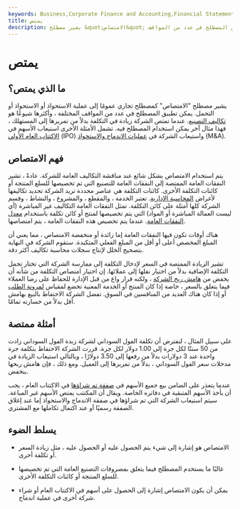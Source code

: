 ```yaml
---
keywords: Business,Corporate Finance and Accounting,Financial Statements
title: يمتص
description: يشير مصطلح &quot;الامتصاص&quot; كمصطلح تجاري عمومًا إلى الاستحواذ أو الاستحواذ أو التحمل. يمكن تطبيق المصطلح في عدد من المواقف.
---
```


# يمتص
## ما الذي يمتص؟

يشير مصطلح "الامتصاص" كمصطلح تجاري عمومًا إلى عملية الاستحواذ أو الاستحواذ أو التحمل. يمكن تطبيق المصطلح في عدد من المواقف المختلفة ، وأكثرها شيوعًا هو [تكاليف التصنيع](/overhead). عندما تمتص الشركة زيادة في التكلفة بدلاً من تمريرها إلى المستهلك ، فهذا مثال آخر يمكن استخدام المصطلح فيه. تشمل الأمثلة الأخرى استيعاب الأسهم في [الاكتتاب العام الأولي](/ipo) (IPO) واستيعاب الشركة في [عمليات الاندماج والاستحواذ](/mergersandacquisitions) (M&A).

## فهم الامتصاص

يتم استخدام الامتصاص بشكل شائع عند مناقشة التكاليف العامة للشركة. عادةً ، تشير النفقات العامة الممتصة إلى النفقات العامة للتصنيع التي تم تخصيصها للسلع المنتجة أو كائنات التكلفة الأخرى. كائنات التكلفة هي عناصر محددة تريد الشركة تحديد تكاليفها لأغراض [المحاسبة الإدارية](/managerialaccounting). تعتبر الخدمة ، والمقطع ، والمشروع ، والنشاط ، وقسم الشركة كلها أمثلة على كائن التكلفة. تمثل النفقات العامة التكاليف غير المباشرة (أي ليست العمالة المباشرة أو المواد) التي يتم تخصيصها لمنتج أو كائن تكلفة باستخدام [معدل النفقات العامة](/overhead-rate). عندما يتم تخصيص هذه النفقات العامة ، يتم امتصاصها.

هناك أوقات تكون فيها النفقات العامة إما زائدة أو منخفضة الامتصاص ، مما يعني أن المبلغ المخصص أعلى أو أقل من المبلغ الفعلي المتكبدة. ستقوم الشركة في النهاية بتصحيح الخلل لإنتاج سجلات محاسبة تكاليف أكثر دقة.

تشير الزيادة الممتصة في السعر لإدخال التكلفة إلى ممارسة الشركة التي تختار تحمل التكلفة الإضافية بدلاً من اختيار نقلها إلى عملائها. إن اختيار امتصاص التكلفة من شأنه أن يخفض من [هامش ربح الشركة](/profitmargin) ، ولكنه قرار واع من قبل الإدارة للحفاظ على رضا العملاء فيما يتعلق بالسعر ، خاصة إذا كان المنتج أو الخدمة المعنية تخضع لمقياس [لمرونة الطلب](/priceelasticity) أو إذا كان هناك العديد من المنافسين في السوق. تفضل الشركة الاحتفاظ بالبيع بهامش أقل بدلاً من خسارته تمامًا.

## أمثلة ممتصة

على سبيل المثال ، لنفترض أن تكلفة الفول السوداني لشركة زبدة الفول السوداني زادت من 50 سنتًا لكل جرة إلى 1.00 دولار لكل جرة. قررت الشركة الاحتفاظ بتكلفة جرة واحدة عند 3 دولارات بدلاً من رفعها إلى 3.50 دولارًا ، وبالتالي استيعاب الزيادة في مدخلات سعر الفول السوداني ، بدلاً من تمريرها إلى العميل. ومع ذلك ، فإن هامش ربحها ينخفض.

عندما يتعذر على الضامن بيع جميع الأسهم في [صفقة تم شراؤها](/boughtdeal) في الاكتتاب العام ، يجب أن يأخذ الأسهم المتبقية في دفاتره الخاصة. ويقال أن المكتتب يمتص الأسهم غير المباعة. سيتم استيعاب الشركة التي تم شراؤها في صفقة الاندماج والاستحواذ إما عند إغلاق الصفقة رسميًا أو عند اكتمال تكاملها مع المشتري.

## يسلط الضوء

- الامتصاص هو إشارة إلى شيء يتم الحصول عليه أو الحصول عليه ، مثل زيادة السعر أو تكلفة أخرى.

- غالبًا ما يستخدم المصطلح فيما يتعلق بمصروفات التصنيع العامة التي تم تخصيصها للسلع المنتجة أو كائنات التكلفة الأخرى.

- يمكن أن يكون الامتصاص إشارة إلى الحصول على أسهم في الاكتتاب العام أو شراء شركة أخرى في عملية اندماج.

